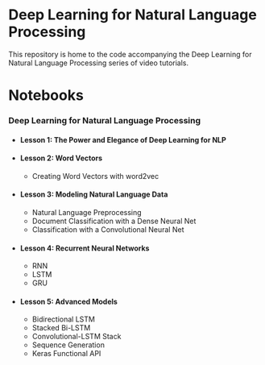 # Deep Learning for Natural Language Processing
This repository is home to the code accompanying  the Deep Learning for Natural Language Processing series of video tutorials.

# Notebooks

### Deep Learning for Natural Language Processing

* #### Lesson 1: The Power and Elegance of Deep Learning for NLP 

* #### Lesson 2: Word Vectors
  - Creating Word Vectors with word2vec

* #### Lesson 3: Modeling Natural Language Data
  - Natural Language Preprocessing
  - Document Classification with a Dense Neural Net
  - Classification with a Convolutional Neural Net

* #### Lesson 4: Recurrent Neural Networks
  - RNN
  - LSTM
  - GRU

* #### Lesson 5: Advanced Models
  - Bidirectional LSTM
  - Stacked Bi-LSTM
  - Convolutional-LSTM Stack
  - Sequence Generation
  - Keras Functional API





